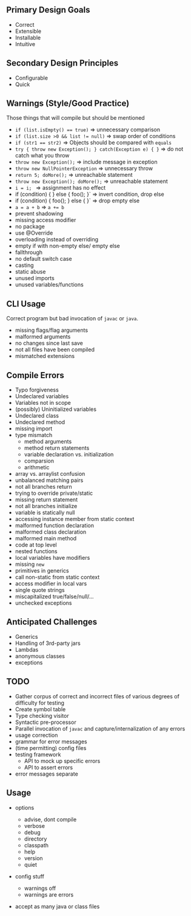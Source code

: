 Primary Design Goals
---
* Correct
* Extensible
* Installable
* Intuitive

Secondary Design Principles
---
* Configurable
* Quick


Warnings (Style/Good Practice)
---
Those things that will compile but should be mentioned
* `if (list.isEmpty() == true)` => unnecessary comparison
* `if (list.size >0 && list != null)` => swap order of conditions
* `if (str1 == str2)` => Objects should be compared with `equals`
* `try { throw new Exception(); } catch(Exception e) { }` => do not catch what you throw
* `throw new Exception();` => include message in exception
* `throw new NullPointerException` => unnecessary throw
* `return 5; doMore();` => unreachable statement
* `throw new Exception(); doMore();` => unreachable statement
* `i = i; ` => assignment has no effect
* if (condition) { } else { foo(); }` => invert condition, drop else
* if (condition) { foo(); } else { }` => drop empty else
* `a = a + b` => `a += b`
* prevent shadowing
* missing access modifier
* no package
* use @Override
* overloading instead of overriding
* empty if with non-empty else/ empty else
* fallthrough
* no default switch case
* casting
* static abuse
* unused imports
* unused variables/functions

CLI Usage
---
Correct program but bad invocation of `javac` or `java`.
* missing flags/flag arguments
* malformed arguments
* no changes since last save
* not all files have been compiled
* mismatched extensions

Compile Errors
---
* Typo forgiveness
* Undeclared variables
* Variables not in scope
* (possibly) Uninitialized variables
* Undeclared class
* Undeclared method
* missing import
* type mismatch
  * method arguments
  * method return statements
  * variable declaration vs. initialization
  * comparsion
  * arithmetic
* array vs. arraylist confusion
* unbalanced matching pairs
* not all branches return
* trying to override private/static
* missing return statement
* not all branches initialize
* variable is statically null
* accessing instance member from static context
* malformed function declaration
* malformed class declaration
* malformed main method
* code at top level
* nested functions
* local variables have modifiers
* missing `new`
* primitives in generics
* call non-static from static context
* access modifier in local vars
* single quote strings
* miscapitalized true/false/null/...
* unchecked exceptions

Anticipated Challenges
---
* Generics
* Handling of 3rd-party jars
* Lambdas
* anonymous classes
* exceptions


TODO
---
* Gather corpus of correct and incorrect files of various degrees of difficulty
  for testing
* Create symbol table
* Type checking visitor
* Syntactic pre-processor
* Parallel invocation of `javac` and capture/internalization of any errors
* usage correction
* grammar for error messages
* (time permitting) config files
* testing framework
  * API to mock up specific errors
  * API to assert errors
* error messages separate

Usage
---
* options
  * advise, dont compile
  * verbose
  * debug
  * directory
  * classpath
  * help
  * version
  * quiet

* config stuff
  * warnings off
  * warnings are errors

* accept as many java or class files
